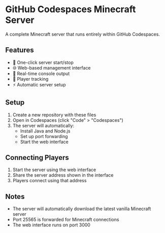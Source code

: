 # GitHub Codespaces Minecraft Server

A complete Minecraft server that runs entirely within GitHub Codespaces.

## Features

- 🚀 One-click server start/stop
- 🌐 Web-based management interface
- 📜 Real-time console output
- 👥 Player tracking
- ⚡ Automatic server setup

## Setup

1. Create a new repository with these files
2. Open in Codespaces (click "Code" > "Codespaces")
3. The server will automatically:
   - Install Java and Node.js
   - Set up port forwarding
   - Start the web interface

## Connecting Players

1. Start the server using the web interface
2. Share the server address shown in the interface
3. Players connect using that address

## Notes

- The server will automatically download the latest vanilla Minecraft server
- Port 25565 is forwarded for Minecraft connections
- The web interface runs on port 3000
